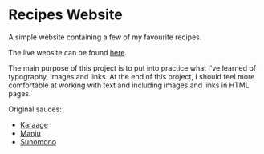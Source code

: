 # Recipes Website

A simple website containing a few of my favourite recipes.

The live website can be found [here](https://pedrosdev.github.io/odin-recipes/).

The main purpose of this project is to put into practice what I've learned of\
typography, images and links. At the end of this project, I should feel more\
comfortable at working with text and including images and links in HTML pages.

Original sauces:

- [Karaage](https://www.allrecipes.com/recipe/8325387/karaage-japanese-fried-chicken/)
- [Manju](https://www.justonecookbook.com/manju/)
- [Sunomono](https://www.hungryhuy.com/sunomono-japanese-cucumber-salad-recipe/)
